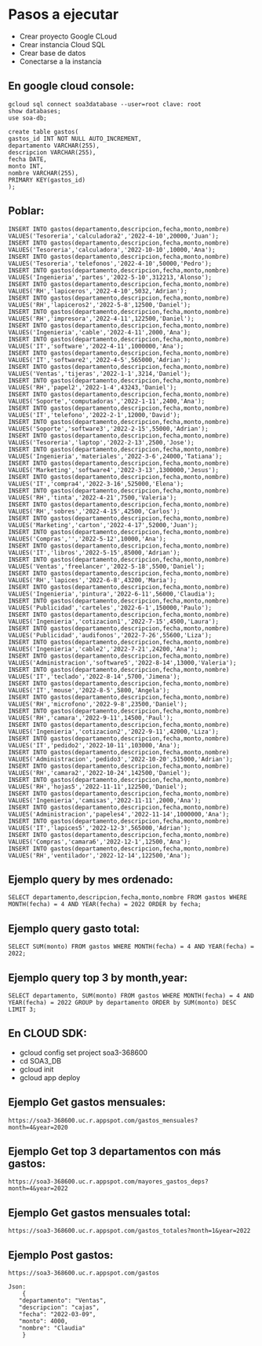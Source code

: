 # Pasos a ejecutar
- Crear proyecto Google CLoud
- Crear instancia Cloud SQL
- Crear base de datos
- Conectarse a la instancia
## En google cloud console:
    gcloud sql connect soa3database --user=root clave: root
    show databases; 
    use soa-db;
    
    create table gastos(
    gastos_id INT NOT NULL AUTO_INCREMENT,
    departamento VARCHAR(255),
    descripcion VARCHAR(255),
    fecha DATE,
    monto INT,
    nombre VARCHAR(255),
    PRIMARY KEY(gastos_id)
    );

## Poblar:
    INSERT INTO gastos(departamento,descripcion,fecha,monto,nombre) VALUES('Tesoreria','calculadora2','2022-4-10',20000,'Juan');
    INSERT INTO gastos(departamento,descripcion,fecha,monto,nombre) VALUES('Tesoreria','calculadora','2022-10-10',10000,'Ana');
    INSERT INTO gastos(departamento,descripcion,fecha,monto,nombre) VALUES('Tesoreria','telefonos','2022-4-10',50000,'Pedro');
    INSERT INTO gastos(departamento,descripcion,fecha,monto,nombre) VALUES('Ingenieria','partes','2022-5-10',312213,'Alonso');
    INSERT INTO gastos(departamento,descripcion,fecha,monto,nombre) VALUES('RH','lapiceros','2022-4-10',5032,'Adrian');
    INSERT INTO gastos(departamento,descripcion,fecha,monto,nombre) VALUES('RH','lapiceros2','2022-5-8',12500,'Daniel');
    INSERT INTO gastos(departamento,descripcion,fecha,monto,nombre) VALUES('RH','impresora','2022-4-11',122500,'Daniel');
    INSERT INTO gastos(departamento,descripcion,fecha,monto,nombre) VALUES('Ingenieria','cable','2022-4-11',2000,'Ana');
    INSERT INTO gastos(departamento,descripcion,fecha,monto,nombre) VALUES('IT','software','2022-4-11',1000000,'Ana');
    INSERT INTO gastos(departamento,descripcion,fecha,monto,nombre) VALUES('IT','software2','2022-4-5',565000,'Adrian');
    INSERT INTO gastos(departamento,descripcion,fecha,monto,nombre) VALUES('Ventas','tijeras','2022-1-1',3214,'Daniel');
    INSERT INTO gastos(departamento,descripcion,fecha,monto,nombre) VALUES('RH','papel2','2022-1-4',43243,'Daniel');
    INSERT INTO gastos(departamento,descripcion,fecha,monto,nombre) VALUES('Soporte','computadoras','2022-1-11',2400,'Ana');
    INSERT INTO gastos(departamento,descripcion,fecha,monto,nombre) VALUES('IT','telefono','2022-2-1',12000,'David');
    INSERT INTO gastos(departamento,descripcion,fecha,monto,nombre) VALUES('Soporte','software3','2022-2-15',55000,'Adrian');
    INSERT INTO gastos(departamento,descripcion,fecha,monto,nombre) VALUES('Tesoreria','laptop','2022-2-13',2500,'Jose');
    INSERT INTO gastos(departamento,descripcion,fecha,monto,nombre) VALUES('Ingenieria','materiales','2022-3-6',24000,'Tatiana');
    INSERT INTO gastos(departamento,descripcion,fecha,monto,nombre) VALUES('Marketing','software4','2022-3-13',1300000,'Jesus');
    INSERT INTO gastos(departamento,descripcion,fecha,monto,nombre) VALUES('IT','compra4','2022-3-16',525000,'Elena');
    INSERT INTO gastos(departamento,descripcion,fecha,monto,nombre) VALUES('RH','tinta','2022-4-21',7500,'Valeria');
    INSERT INTO gastos(departamento,descripcion,fecha,monto,nombre) VALUES('RH','sobres','2022-4-15',42500,'Carlos');
    INSERT INTO gastos(departamento,descripcion,fecha,monto,nombre) VALUES('Marketing','carton','2022-4-17',52000,'Juan');
    INSERT INTO gastos(departamento,descripcion,fecha,monto,nombre) VALUES('Compras','','2022-5-12',10000,'Ana');
    INSERT INTO gastos(departamento,descripcion,fecha,monto,nombre) VALUES('IT','libros','2022-5-15',85000,'Adrian');
    INSERT INTO gastos(departamento,descripcion,fecha,monto,nombre) VALUES('Ventas','freelancer','2022-5-18',5500,'Daniel');
    INSERT INTO gastos(departamento,descripcion,fecha,monto,nombre) VALUES('RH','lapices','2022-6-8',43200,'Maria');
    INSERT INTO gastos(departamento,descripcion,fecha,monto,nombre) VALUES('Ingenieria','pintura','2022-6-11',56000,'Claudia');
    INSERT INTO gastos(departamento,descripcion,fecha,monto,nombre) VALUES('Publicidad','carteles','2022-6-1',150000,'Paulo');
    INSERT INTO gastos(departamento,descripcion,fecha,monto,nombre) VALUES('Ingenieria','cotizacion1','2022-7-15',4500,'Laura');
    INSERT INTO gastos(departamento,descripcion,fecha,monto,nombre) VALUES('Publicidad','audifonos','2022-7-26',55600,'Liza');
    INSERT INTO gastos(departamento,descripcion,fecha,monto,nombre) VALUES('Ingenieria','cable2','2022-7-21',24200,'Ana');
    INSERT INTO gastos(departamento,descripcion,fecha,monto,nombre) VALUES('Administracion','software5','2022-8-14',13000,'Valeria');
    INSERT INTO gastos(departamento,descripcion,fecha,monto,nombre) VALUES('IT','teclado','2022-8-14',5700,'Jimena');
    INSERT INTO gastos(departamento,descripcion,fecha,monto,nombre) VALUES('IT','mouse','2022-8-5',5800,'Angela');
    INSERT INTO gastos(departamento,descripcion,fecha,monto,nombre) VALUES('RH','microfono','2022-9-8',23500,'Daniel');
    INSERT INTO gastos(departamento,descripcion,fecha,monto,nombre) VALUES('RH','camara','2022-9-11',14500,'Paul');
    INSERT INTO gastos(departamento,descripcion,fecha,monto,nombre) VALUES('Ingenieria','cotizacion2','2022-9-11',42000,'Liza');
    INSERT INTO gastos(departamento,descripcion,fecha,monto,nombre) VALUES('IT','pedido2','2022-10-11',103000,'Ana');
    INSERT INTO gastos(departamento,descripcion,fecha,monto,nombre) VALUES('Administracion','pedido3','2022-10-20',515000,'Adrian');
    INSERT INTO gastos(departamento,descripcion,fecha,monto,nombre) VALUES('RH','camara2','2022-10-24',142500,'Daniel');
    INSERT INTO gastos(departamento,descripcion,fecha,monto,nombre) VALUES('RH','hojas5','2022-11-11',122500,'Daniel');
    INSERT INTO gastos(departamento,descripcion,fecha,monto,nombre) VALUES('Ingenieria','camisas','2022-11-11',2000,'Ana');
    INSERT INTO gastos(departamento,descripcion,fecha,monto,nombre) VALUES('Administracion','papeles4','2022-11-14',1000000,'Ana');
    INSERT INTO gastos(departamento,descripcion,fecha,monto,nombre) VALUES('IT','lapices5','2022-12-3',565000,'Adrian');
    INSERT INTO gastos(departamento,descripcion,fecha,monto,nombre) VALUES('Compras','camara6','2022-12-1',12500,'Ana');
    INSERT INTO gastos(departamento,descripcion,fecha,monto,nombre) VALUES('RH','ventilador','2022-12-14',122500,'Ana');



## Ejemplo query by mes ordenado:
    SELECT departamento,descripcion,fecha,monto,nombre FROM gastos WHERE MONTH(fecha) = 4 AND YEAR(fecha) = 2022 ORDER by fecha;
## Ejemplo query gasto total:
    SELECT SUM(monto) FROM gastos WHERE MONTH(fecha) = 4 AND YEAR(fecha) = 2022;
## Ejemplo query top 3 by month,year:
    SELECT departamento, SUM(monto) FROM gastos WHERE MONTH(fecha) = 4 AND YEAR(fecha) = 2022 GROUP by departamento ORDER by SUM(monto) DESC LIMIT 3;

## En CLOUD SDK:
- gcloud config set project soa3-368600
- cd SOA3_DB
- gcloud init
- gcloud app deploy


## Ejemplo Get gastos mensuales:
    https://soa3-368600.uc.r.appspot.com/gastos_mensuales?month=4&year=2020
## Ejemplo Get top 3 departamentos con más gastos:
    https://soa3-368600.uc.r.appspot.com/mayores_gastos_deps?month=4&year=2022
## Ejemplo Get gastos mensuales total:
    https://soa3-368600.uc.r.appspot.com/gastos_totales?month=1&year=2022
## Ejemplo Post gastos:
    https://soa3-368600.uc.r.appspot.com/gastos
    
    Json:
        {
       "departamento": "Ventas",
       "descripcion": "cajas",
       "fecha": "2022-03-09",
       "monto": 4000,
       "nombre": "Claudia" 
        }




